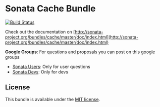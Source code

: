 Sonata Cache Bundle
====================

[![Build Status](https://secure.travis-ci.org/sonata-project/SonataCacheBundle.png)](https://secure.travis-ci.org/#!/sonata-project/SonataCacheBundle)

Check out the documentation on [http://sonata-project.org/bundles/cache/master/doc/index.html](http://sonata-project.org/bundles/cache/master/doc/index.html)

**Google Groups**: For questions and proposals you can post on this google groups

* [Sonata Users](https://groups.google.com/group/sonata-users): Only for user questions
* [Sonata Devs](https://groups.google.com/group/sonata-devs): Only for devs

License
-------

This bundle is available under the [MIT license](Resources/meta/LICENSE).

